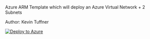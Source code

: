Azure ARM Template which will deploy an Azure Virtual Network + 2 Subnets


Author: Kevin Tuffner



[![Deploy to Azure](https://azuredeploy.net/deploybutton.png)](https://azuredeploy.net/)
